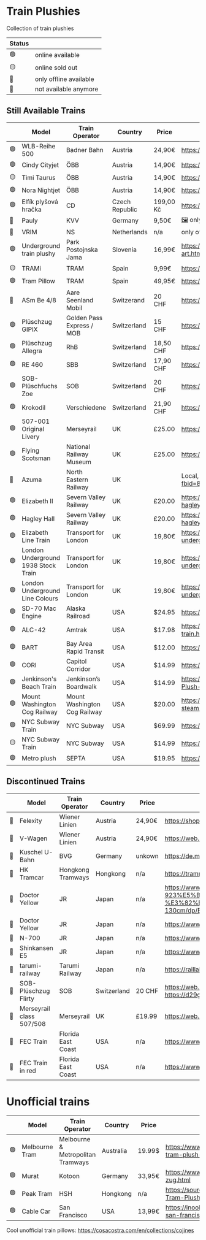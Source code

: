 # Train Plushies

Collection of train plushies

| Status | |
| ------ | ---- |
| 🟢 | online available |
| 🟡 | online sold out |
| 🔵 | only offline available |
| 🔴 | not available anymore |

## Still Available Trains

|    | Model | Train Operator | Country | Price | Image / Weblink |
| --- | ----- | -------------- | ------- | ----- | --------------- |
| 🟢 | WLB-Reihe 500 | Badner Bahn | Austria | 24,90€ | https://www.fanshop.wlb.at/fanshop/p/pluesch-badner-bahn |
| 🟢 | Cindy Cityjet | ÖBB | Austria | 14,90€ | https://shop.oebb.at/de/pluesch-cindy-cityjet/ |
| 🟡 | Timi Taurus | ÖBB | Austria | 14,90€ | https://shop.oebb.at/de/pluesch-timi-taurus/ |
| 🟢 | Nora Nightjet | ÖBB | Austria | 14,90€ | https://shop.oebb.at/de/pluesch-nora-nightjet/ |
| 🟢 | Elfík plyšová hračka | CD | Czech Republic | 199,00 Kč | https://www.cd.cz/fanshop/hracky/1375-elfik-plysova-hracka.html| 
| 🔵 | Pauly | KVV | Germany | 9,50€ | [🖼️](images/germany-kvv-pauly.jpg) only offline in KVV service center (Durlacher Allee) |
| 🔵 | VRIM | NS | Netherlands | n/a | only offline in Spoorweg Museum |
| 🟢 | Underground train plushy | Park Postojnska Jama | Slovenia | 16,99€ | https://tickets.postojnska-jama.eu/en/shop/pl%C3%BCsch-zug-25-cm/62-art.html |
| 🟡 | TRAMi | TRAM | Spain | 9,99€ | https://botiga.tram.cat/en/product/tram-plush-toy/ |
| 🟢 | Tram Pillow | TRAM | Spain | 49,95€ | https://botiga.tram.cat/en/product/tram-shaped-pillow/ |
| 🔵 | ASm Be 4/8 | Aare Seenland Mobil | Switzerand | 20 CHF | https://www.asmobil.ch/de/aktuelles/pluesch-zug.html only offline in stores |
| 🟢 | Plüschzug GIPIX  | Golden Pass Express / MOB | Switzerland | 15 CHF | https://journey.mob.ch/de/products/peluche-gipix |
| 🟢 | Plüschzug Allegra | RhB | Switzerland | 18,50 CHF | https://www.rhb-shop.ch/de/kategorie-fur-rhb/pluschzug-allegra/ |
| 🟢 | RE 460 | SBB | Switzerland | 17,90 CHF | https://commerce.sbb.ch/de/plusch-lok-sbb-re-460-131.html |
| 🟢 | SOB-Plüschfuchs Zoe | SOB | Switzerland | 20 CHF | https://shop.sob.ch/de/accessoires/souvenirs/sob-fanartikel/plueschfuchs | 
| 🟢 | Krokodil | Verschiedene | Switzerland | 21,90 CHF | https://shop.verkehrshaus.ch/Pluesch-Krokodil-Lokomotive | 
| 🟢 | 507-001 Original Livery | Merseyrail | UK | £25.00 | https://www.pcitelecom.uk/merseyrail-merchandise/Shop/Product/19 |
| 🟢 | Flying Scotsman | National Railway Museum | UK | £25.00 | https://shop.sciencemuseum.org.uk/products/flying-scotsman-plush-train |
| 🔵 | Azuma | North Eastern Railway | UK | | Local, on special events https://www.facebook.com/photo.php?fbid=889663713192003&id=100064451482318&set=a.660554439436266 |
| 🟢 | Elizabeth II | Severn Valley Railway | UK | £20.00 | https://svrshop.co.uk/products/new-severn-valley-railway-elizabeth-ii-hagley-hall-plushs |
| 🟢 | Hagley Hall | Severn Valley Railway | UK | £20.00 | https://svrshop.co.uk/products/new-severn-valley-railway-elizabeth-ii-hagley-hall-plushs |
| 🟢 | Elizabeth Line Train | Transport for London | UK | 19,80€ | https://thelondontoycompany.co.uk/collections/london-underground/products/elizabeth-line-train-soft-toy |
| 🟢 | London Underground 1938 Stock Train | Transport for London | UK | 19,80€ | https://thelondontoycompany.co.uk/collections/london-underground/products/london-underground-1938-stock-train-soft-toy |
| 🟢 | London Underground Line Colours | Transport for London | UK | 19,80€ | https://thelondontoycompany.co.uk/collections/london-underground/products/london-underground-line-colours-cushion |
| 🟢 | SD-70 Mac Engine | Alaska Railroad | USA | $24.95 | https://www.alaskarailroadgiftshop.com/product/plush-engine-pillow/956 |
| 🟢 | ALC-42 | Amtrak | USA | $17.98 | https://www.store.amtrak.com/1737058/1737058/alc-42-plush-toy-train.html |
| 🟢 | BART | Bay Area Rapid Transit | USA | $12.00 | https://www.railgoods.com/bart-plush-train.html |
| 🟢 | CORI | Capitol Corridor | USA | $14.99 | https://www.railgoods.com/capitol-corridor-plush-cori-train.html |
| 🟢 | Jenkinson's Beach Train | Jenkinson’s Boardwalk | USA | $14.99 | https://jenkinsonsboardwalkstore.company.site/Jenkinsons-Beach-Train-Plush-p594216302 |
| 🟢 | Mount Washington Cog Railway | Mount Washington Cog Railway | USA | $20.00 | https://www.thecog.com/store/p/mount-washington-cog-railway-plush-steam-train |
| 🟢 | NYC Subway Train | NYC Subway | USA | $69.99 | https://shop.tenement.org/product/handmade-organic-nyc-subway-train/ |
| 🟡 | NYC Subway Train | NYC Subway | USA | $14.99 | https://www.citysouvenirs.com/new-york-city-plush-subway-train-car/ |
| 🟢 | Metro plush | SEPTA | USA | $19.95 | https://shop.septa.org/collections/toys/products/stuffed-train |

## Discontinued Trains

|    | Model | Train Operator | Country | Price | Image / Weblink |
| --- | ----- | -------------- | ------- | ----- | --------------- |
| 🔴 | Felexity | Wiener Linien | Austria | 24,90€ | https://shop.wienerlinien.at/Pluesch-Strassenbahn-Flexity/PLFLEX |
| 🔴 | V-Wagen | Wiener Linien | Austria | 24,90€ | https://web.archive.org/web/20240422204337/https://shop.wienerlinien.at/Pluesch-U-Bahn-V-Wagen/PLVZUG |
| 🔴 | Kuschel U-Bahn | BVG | Germany | unkown | https://de.m.wikipedia.org/wiki/Datei:Kuschel-ubahn_f%C3%BCr_metrophile.jpg |
| 🔴 | HK Tramcar | Hongkong Tramways | Hongkong | n/a | https://tramric.wordpress.com/2012/11/03/cute-hk-tramcar-plush/ |
| 🔴 | Doctor Yellow | JR | Japan | n/a |  https://www.amazon.co.jp/%E3%83%8E%E3%83%BC%E3%83%96%E3%83%A9%E3%83%B3%E3%83%89%E5%93%81-m65887970341-923%E5%BD%A2%E3%83%89%E3%82%AF%E3%82%BF%E3%83%BC%E3%82%A4%E3%82%A8%E3%83%AD%E3%83%BC-%E3%82%B9%E3%83%BC%E3%83%91%E3%83%BC%E3%83%AD%E3%83%B3%E3%82%B0%E3%81%AC%E3%81%84%E3%81%90%E3%82%8B%E3%81%BF-130cm/dp/B0DCC2ZN47|
| 🔴 | Doctor Yellow | JR | Japan | n/a | https://www.amazon.co.jp/-/en/Railway-Anniversary-Kujibiki-Shinkansen-Doctor/dp/B0BBVGK9Z1 |
| 🔴 | N-700 | JR | Japan | n/a | https://www.amazon.co.jp/-/en/Shinkansen-Doctor-Yellow-Nozomi-Limited/dp/B0B54PZYDB |
| 🔴 | Shinkansen E5 | JR | Japan | n/a | https://www.amazon.co.jp/-/en/Railway-Anniversary-Kujibiki-Shinkansen-Doctor/dp/B0BBVGK9Z1 |
| 🔴 | tarumi-railway | Tarumi Railway | Japan | n/a | https://raillab.jp/news/article/14065 |
| 🔴 | SOB-Plüschzug Flirty | SOB | Switzerland | 20 CHF | https://web.archive.org/web/20230328013454/https://unterwegs.sob.ch/de/products/sob-plueschzug-flirty seite verbuggt? Bild auf seite 35 in Essenz 16 Winter 2023: https://d29gqb72f8tdiw.cloudfront.net/media/pdf/4c/a3/c1/SW10790-1001-2001-3043.pdf  |
| 🔴 | Merseyrail class 507/508 | Merseyrail | UK | £19.99 | https://web.archive.org/web/20240523003836/https://www.pcitelecom.uk/merseyrail-merchandise/Shop/Product/1 |
| 🔴 | FEC Train | Florida East Coast | USA | n/a | https://www.ebay.com/itm/176493212164 |
| 🔴 | FEC Train in red | Florida East Coast | USA | n/a | https://www.jimmytoy.com/red-automobile-stuffed-plush-toy-for-boys-product/ |

# Unofficial trains

|    | Model | Train Operator | Country | Price | Image / Weblink |
| --- | ----- | -------------- | ------- | ----- | --------------- |
| 🟢 | Melbourne Tram | Melbourne & Metropolitan Tramways | Australia | 19.99$ | https://www.souvenirsdirect.net.au/product/melbourne-tram-plush-soft-toy/ |
| 🟢 | Murat | Kotoon | Germany | 33,95€ | https://www.moodrush.de/shop/kotoon-murat-der-zug.html |
| 🟢 | Peak Tram | HSH | Hongkong | n/a | https://sourcing.hktdc.com/en/Product-Detail/Peak-Tram-Plush-1X1THN5Y |
| 🟢 | Cable Car | San Francisco | USA | 13,99€ | https://inooko.com/products/jouet-chien-tramway-san-francisco-pet-play |


Cool unofficial train pillows: https://cosacostra.com/en/collections/cojines
